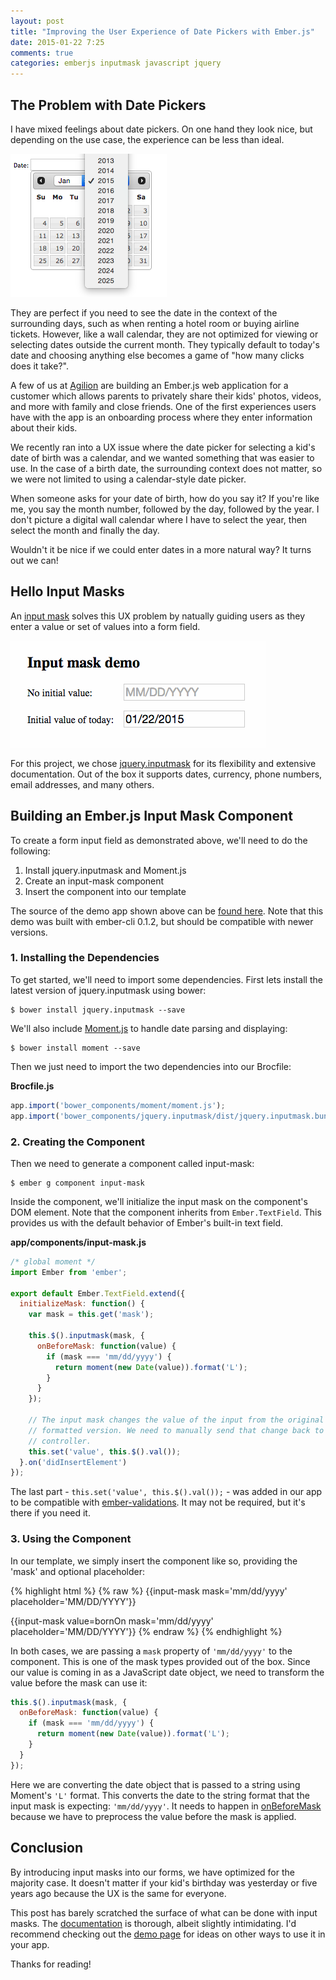 ```yaml
---
layout: post
title: "Improving the User Experience of Date Pickers with Ember.js"
date: 2015-01-22 7:25
comments: true
categories: emberjs inputmask javascript jquery
---
```


## The Problem with Date Pickers

I have mixed feelings about date pickers. On one hand they look nice, but depending on the use case, the experience can be less than ideal.

<img src="/images/jquery-date-picker.png" />

They are perfect if you need to see the date in the context of the surrounding days, such as when renting a hotel room or buying airline tickets. However, like a wall calendar, they are not optimized for viewing or selecting dates outside the current month. They typically default to today's date and choosing anything else becomes a game of "how many clicks does it take?".

A few of us at [Agilion](http://agilion.com/) are building an Ember.js web application for a customer which allows parents to privately share their kids' photos, videos, and more with family and close friends. One of the first experiences users have with the app is an onboarding process where they enter information about their kids.

We recently ran into a UX issue where the date picker for selecting a kid's date of birth was a calendar, and we wanted something that was easier to use. In the case of a birth date, the surrounding context does not matter, so we were not limited to using a calendar-style date picker.

When someone asks for your date of birth, how do you say it? If you're like me, you say the month number, followed by the day, followed by the year. I don't picture a digital wall calendar where I have to select the year, then select the month and finally the day.

Wouldn't it be nice if we could enter dates in a more natural way? It turns out we can!

## Hello Input Masks

An [input mask](http://en.wikipedia.org/wiki/Input_mask) solves this UX problem by natually guiding users as they enter a value or set of values into a form field.

![](/images/input-mask-demo.gif)

For this project, we chose [jquery.inputmask](https://github.com/RobinHerbots/jquery.inputmask) for its flexibility and extensive documentation. Out of the box it supports dates, currency, phone numbers, email addresses, and many others.

## Building an Ember.js Input Mask Component

To create a form input field as demonstrated above, we'll need to do the following:

1. Install jquery.inputmask and Moment.js
1. Create an input-mask component
1. Insert the component into our template

The source of the demo app shown above can be [found here](https://github.com/beerlington/ember-input-mask-demo). Note that this demo was built with ember-cli 0.1.2, but should be compatible with newer versions.

### 1. Installing the Dependencies

To get started, we'll need to import some dependencies. First lets install the latest version of jquery.inputmask using bower:

```
$ bower install jquery.inputmask --save
```

We'll also include [Moment.js](http://momentjs.com/) to handle date parsing and displaying:

```
$ bower install moment --save
```

Then we just need to import the two dependencies into our Brocfile:

**Brocfile.js**

```js
app.import('bower_components/moment/moment.js');
app.import('bower_components/jquery.inputmask/dist/jquery.inputmask.bundle.js');
```

### 2. Creating the Component

Then we need to generate a component called input-mask:

```
$ ember g component input-mask
```

Inside the component, we'll initialize the input mask on the component's
DOM element. Note that the component inherits from `Ember.TextField`.
This provides us with the default behavior of Ember's built-in text field.

**app/components/input-mask.js**

```js
/* global moment */
import Ember from 'ember';

export default Ember.TextField.extend({
  initializeMask: function() {
    var mask = this.get('mask');

    this.$().inputmask(mask, {
      onBeforeMask: function(value) {
        if (mask === 'mm/dd/yyyy') {
          return moment(new Date(value)).format('L');
        }
      }
    });

    // The input mask changes the value of the input from the original to a
    // formatted version. We need to manually send that change back to the
    // controller.
    this.set('value', this.$().val());
  }.on('didInsertElement')
});
```

The last part - `this.set('value', this.$().val());` - was added in our app to be compatible with [ember-validations](https://github.com/dockyard/ember-validations). It may not be required, but it's there if you need it.

### 3. Using the Component

In our template, we simply insert the component like so, providing the
'mask' and optional placeholder:

{% highlight html %}
{% raw %}
{{input-mask
  mask='mm/dd/yyyy'
  placeholder='MM/DD/YYYY'}}

{{input-mask
  value=bornOn
  mask='mm/dd/yyyy'
  placeholder='MM/DD/YYYY'}}
{% endraw %}
{% endhighlight %}

In both cases, we are passing a `mask` property of `'mm/dd/yyyy'` to the component. This is one of the mask types provided out of the box. Since our value is coming in as a JavaScript date object, we need to transform the value before the mask can use it:

```js
this.$().inputmask(mask, {
  onBeforeMask: function(value) {
    if (mask === 'mm/dd/yyyy') {
      return moment(new Date(value)).format('L');
    }
  }
});
```

Here we are converting the date object that is passed to a string using Moment's `'L'` format. This converts the date to the string format that the input mask is expecting: `'mm/dd/yyyy'`. It needs to happen in [onBeforeMask](https://github.com/RobinHerbots/jquery.inputmask#onbeforemask) because we have to preprocess the value before the mask is applied.

## Conclusion

By introducing input masks into our forms, we have optimized for the majority case. It doesn't matter if your kid's birthday was yesterday or five years ago because the UX is the same for everyone.

This post has barely scratched the surface of what can be done with input masks. The [documentation](https://github.com/RobinHerbots/jquery.inputmask) is thorough, albeit slightly intimidating. I'd recommend checking out the [demo page](http://robinherbots.github.io/jquery.inputmask/) for ideas on other ways to use it in your app.

Thanks for reading!
